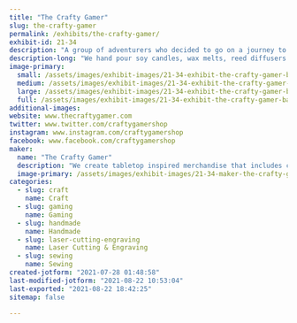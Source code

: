 ```yaml
---
title: "The Crafty Gamer"
slug: the-crafty-gamer
permalink: /exhibits/the-crafty-gamer/
exhibit-id: 21-34
description: "A group of adventurers who decided to go on a journey to create tabletop inspired merchandise."
description-long: "We hand pour soy candles, wax melts, reed diffusers and room sprays that are meant to enhance immersion while enjoying tabletop games such as Dungeons & Dragons. Our group also creates laser engraved coasters and key chains, dice bags, d20 soaps and stickers."
image-primary: 
  small: /assets/images/exhibit-images/21-34-exhibit-the-crafty-gamer-banner-small.jpg
  medium: /assets/images/exhibit-images/21-34-exhibit-the-crafty-gamer-banner-medium.jpg
  large: /assets/images/exhibit-images/21-34-exhibit-the-crafty-gamer-banner-large.jpg
  full: /assets/images/exhibit-images/21-34-exhibit-the-crafty-gamer-banner-full.jpg
additional-images: 
website: www.thecraftygamer.com
twitter: www.twitter.com/craftygamershop
instagram: www.instagram.com/craftygamershop
facebook: www.facebook.com/craftygamershop
maker: 
  name: "The Crafty Gamer"
  description: "We create tabletop inspired merchandise that includes candles, room sprays, redd diffusers, d20 shaped soap, laser engraved coasters, keychains and stickers. "
  image-primary: /assets/images/exhibit-images/21-34-maker-the-crafty-gamer-logo-2020-black-medium.png
categories: 
  - slug: craft
    name: Craft
  - slug: gaming
    name: Gaming
  - slug: handmade
    name: Handmade
  - slug: laser-cutting-engraving
    name: Laser Cutting & Engraving
  - slug: sewing
    name: Sewing
created-jotform: "2021-07-28 01:48:58"
last-modified-jotform: "2021-08-22 10:53:04"
last-exported: "2021-08-22 18:42:25"
sitemap: false

---
```

